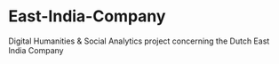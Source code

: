 # East-India-Company
Digital Humanities &amp; Social Analytics project concerning the Dutch East India Company
